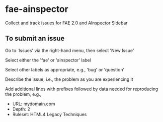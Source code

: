 # fae-ainspector
Collect and track issues for FAE 2.0 and AInspector Sidebar

## To submit an issue
Go to 'Issues' via the right-hand menu, then select 'New Issue'

Select either the 'fae' or 'ainspector' label

Select other labels as appropriate, e.g., 'bug' or 'question'

Describe the issue, i.e., the problem as you are experiencing it

Add additional lines with prefixes followed by data needed for reproducing the problem, e.g.,

* URL: mydomain.com
* Depth: 2
* Ruleset: HTML4 Legacy Techniques
